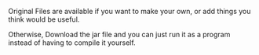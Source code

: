 Original Files are available if you want to make your own, or add things you think would be useful.

Otherwise, Download the jar file and you can just run it as a program instead of having to compile it yourself.
